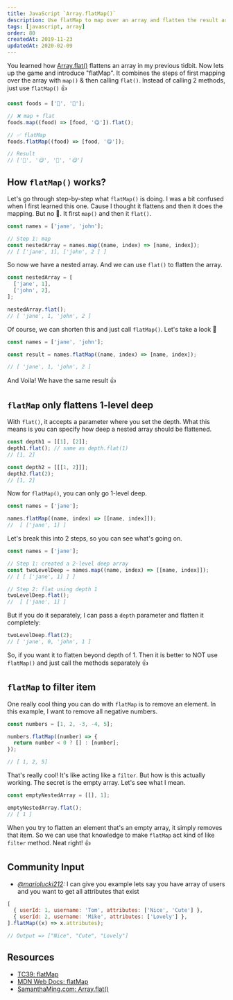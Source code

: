 ```yaml
---
title: JavaScript `Array.flatMap()`
description: Use flatMap to map over an array and flatten the result array in one go!
tags: [javascript, array]
order: 80
createdAt: 2019-11-23
updatedAt: 2020-02-09
---
```


You learned how [Array.flat()](https://www.samanthaming.com/tidbits/71-how-to-flatten-array-using-array-flat) flattens an array in my previous tidbit. Now lets up the game and introduce "flatMap". It combines the steps of first mapping over the array with `map()` & then calling `flat()`. Instead of calling 2 methods, just use `flatMap()` 👍

```javascript
const foods = ['🍫', '🍦'];

// ❌ map + flat
foods.map((food) => [food, '😋']).flat();

// ✅ flatMap
foods.flatMap((food) => [food, '😋']);

// Result
// ['🍫', '😋', '🍦', '😋']
```

## How `flatMap()` works?

Let's go through step-by-step what `flatMap()` is doing. I was a bit confused when I first learned this one. Cause I thought it flattens and then it does the mapping. But no 🙅. It first `map()` and then it `flat()`.

```javascript
const names = ['jane', 'john'];

// Step 1: map
const nestedArray = names.map((name, index) => [name, index]);
// [ ['jane', 1], ['john', 2 ] ]
```

So now we have a nested array. And we can use `flat()` to flatten the array.

```javascript
const nestedArray = [
  ['jane', 1],
  ['john', 2],
];

nestedArray.flat();
// [ 'jane', 1, 'john', 2 ]
```

Of course, we can shorten this and just call `flatMap()`. Let's take a look 👀

```javascript
const names = ['jane', 'john'];

const result = names.flatMap((name, index) => [name, index]);

// [ 'jane', 1, 'john', 2 ]
```

And Voila! We have the same result 👍

## `flatMap` only flattens 1-level deep

With `flat()`, it accepts a parameter where you set the depth. What this means is you can specify how deep a nested array should be flattened.

```javascript
const depth1 = [[1], [2]];
depth1.flat(); // same as depth.flat(1)
// [1, 2]

const depth2 = [[[1, 2]]];
depth2.flat(2);
// [1, 2]
```

Now for `flatMap()`, you can only go 1-level deep.

```javascript
const names = ['jane'];

names.flatMap((name, index) => [[name, index]]);
//  [ ['jane', 1] ]
```

Let's break this into 2 steps, so you can see what's going on.

```javascript
const names = ['jane'];

// Step 1: created a 2-level deep array
const twoLevelDeep = names.map((name, index) => [[name, index]]);
// [ [ ['jane', 1] ] ]

// Step 2: flat using depth 1
twoLevelDeep.flat();
//  [ ['jane', 1] ]
```

But if you do it separately, I can pass a `depth` parameter and flatten it completely:

```javascript
twoLevelDeep.flat(2);
// [ 'jane', 0, 'john', 1 ]
```

So, if you want it to flatten beyond depth of 1. Then it is better to NOT use `flatMap()` and just call the methods separately 👍

## `flatMap` to filter item

One really cool thing you can do with `flatMap` is to remove an element. In this example, I want to remove all negative numbers.

```javascript
const numbers = [1, 2, -3, -4, 5];

numbers.flatMap((number) => {
  return number < 0 ? [] : [number];
});

// [ 1, 2, 5]
```

That's really cool! It's like acting like a `filter`. But how is this actually working. The secret is the empty array. Let's see what I mean.

```javascript
const emptyNestedArray = [[], 1];

emptyNestedArray.flat();
// [ 1 ]
```

When you try to flatten an element that's an empty array, it simply removes that item. So we can use that knowledge to make `flatMap` act kind of like `filter` method. Neat right! 👍

## Community Input

- _[@mariolucki212](https://www.instagram.com/p/B5S1HK9AMgR/):_ I can give you example lets say you have array of users and you want to get all attributes that exist

```javascript
[
  { userId: 1, username: 'Tom', attributes: ['Nice', 'Cute'] },
  { userId: 2, username: 'Mike', attributes: ['Lovely'] },
].flatMap((x) => x.attributes);

// Output => ["Nice", "Cute", "Lovely"]
```

## Resources

- [TC39: flatMap](https://tc39.es/proposal-flatMap/#sec-Array.prototype.flatMap)
- [MDN Web Docs: flatMap](https://developer.mozilla.org/en-US/docs/Web/JavaScript/Reference/Global_Objects/Array/flatMap)
- [SamanthaMing.com: Array.flat()](https://www.samanthaming.com/tidbits/71-how-to-flatten-array-using-array-flat)
